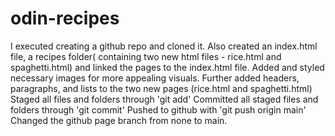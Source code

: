 # odin-recipes

I executed creating a github repo and cloned it.
Also created an index.html file, a recipes folder( containing two new html files - rice.html and spaghetti.html) and linked the pages to the index.html file.
Added and styled necessary images for more appealing visuals.
Further added headers, paragraphs, and lists to the two new pages (rice.html and spaghetti.html)
Staged all files and folders through 'git add'
Committed all staged files and folders through 'git commit'
Pushed to github with 'git push origin main'
Changed the github page branch from none to main.

